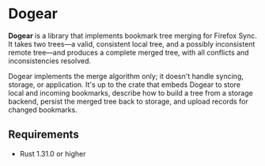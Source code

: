 # Dogear

**Dogear** is a library that implements bookmark tree merging for Firefox Sync. It takes two trees—a valid, consistent local tree, and a possibly inconsistent remote tree—and produces a complete merged tree, with all conflicts and inconsistencies resolved.

Dogear implements the merge algorithm only; it doesn't handle syncing, storage, or application. It's up to the crate that embeds Dogear to store local and incoming bookmarks, describe how to build a tree from a storage backend, persist the merged tree back to storage, and upload records for changed bookmarks.

## Requirements

* Rust 1.31.0 or higher
